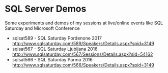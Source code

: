 # SQL Server Demos
Some experiments and demos of my sessions at live/online events like SQL Saturday and Microsoft Conference

- sqlsat589 - SQL Saturday Pordenone 2017 http://www.sqlsaturday.com/589/Speakers/Details.aspx?spid=3149 
- sqlsat567 - SQL Saturday Ljubljana 2016 http://www.sqlsaturday.com/567/Sessions/Details.aspx?sid=54162 
- sqlsat566 - SQL Saturday Parma 2016 http://www.sqlsaturday.com/566/Speakers/Details.aspx?spid=3149 
